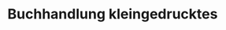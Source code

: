 ---
title: "Buchhandlung kleingedrucktes"
url: /erfurt/buchhandlung-kleingedrucktes/
shop: Bücher
---